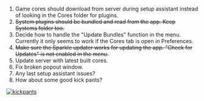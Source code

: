 1. Game cores should download from server during setup assistant instead of looking in the Cores folder for plugins.
2. <s>System plugins should be bundled and read from the app. Keep Systems folder too.</s>
3. Decide how to handle the "Update Bundles" function in the menu. Currently it only seems to work if the Cores tab is open in Preferences.
4. <s>Make sure the Sparkle updater works for updating the app. "Check for Updates" is not enabled in the menu.</s>
5. Update server with latest built cores.
6. Fix broken popout window.
7. Any last setup assistant issues?
8. How about some good kick pants? 
<div class="thumbnail"><a href="https://skitch.com/jedivulcan/8hscd/kickpants"><img src="https://img.skitch.com/20120525-cdc8m2w3immtj823tp24hh43mp.preview.jpg" alt="kickpants" /></a>